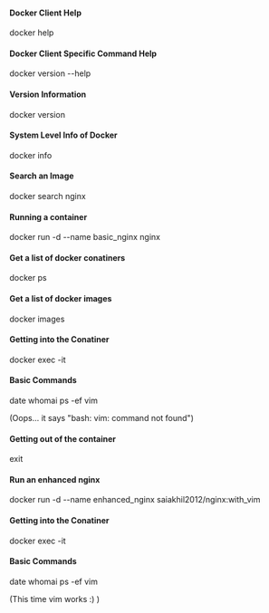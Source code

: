 #### Docker Client Help
docker help

#### Docker Client Specific Command Help
docker version --help

#### Version Information
docker version

#### System Level Info of Docker
docker info

#### Search an Image
docker search nginx

#### Running a container
docker run -d --name basic_nginx nginx

#### Get a list of docker conatiners
docker ps

#### Get a list of docker images
docker images

#### Getting into the Conatiner
docker exec -it 

#### Basic Commands
date
whomai
ps -ef
vim

(Oops... it says "bash: vim: command not found")

#### Getting out of the container
exit

#### Run an enhanced nginx
docker run -d --name enhanced_nginx saiakhil2012/nginx:with_vim

#### Getting into the Conatiner
docker exec -it 

#### Basic Commands
date
whomai
ps -ef
vim

(This time vim works :) )
